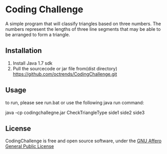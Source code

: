 # Coding Challenge
A simple program that will classify triangles based on three numbers. 
The numbers represent the lengths of three line segments that may be able to be arranged to form a triangle.
## Installation
1. Install Java 1.7 sdk 
2. Pull the sourcecode or jar file from(dist directory) 
https://github.com/octrends/CodingChallenge.git

## Usage
to run, please see run.bat or use the following java run command:

java -cp codingchallegne.jar CheckTriangleType side1 side2 side3

## License
CodingChallenge is free and open source software, under the <a href="http://www.gnu.org/licenses/agpl.html">GNU Affero General Public License</a>
